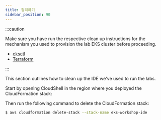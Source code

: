 ```yaml
---
title: 정리하기
sidebar_position: 90
---
```


:::caution

Make sure you have run the respective clean up instructions for the mechanism you used to provision the lab EKS cluster before proceeding.

- [eksctl](./using-eksctl)
- [Terraform](./using-terraform)

:::

This section outlines how to clean up the IDE we've used to run the labs.

Start by opening CloudShell in the region where you deployed the CloudFormation stack:

<ConsoleButton url="https://console.aws.amazon.com/cloudshell/home" service="console" label="Open CloudShell"/>

Then run the following command to delete the CloudFormation stack:

```bash test=false
$ aws cloudformation delete-stack --stack-name eks-workshop-ide
```